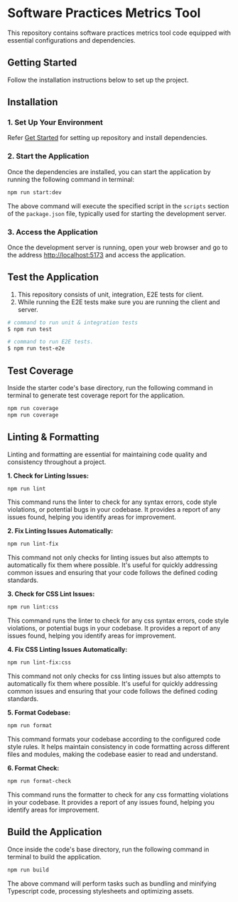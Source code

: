 # Software Practices Metrics Tool

This repository contains software practices metrics tool code equipped with
essential configurations and dependencies.

## Getting Started

Follow the installation instructions below to set up the project.

## Installation

### 1. Set Up Your Environment

Refer [Get Started](../README.md#getting-started) for setting up repository and
install dependencies.

### 2. Start the Application

Once the dependencies are installed, you can start the application by running
   the following command in terminal:

```bash
npm run start:dev
```

The above command will execute the specified script in the `scripts` section of
the `package.json` file, typically used for starting the development server.

### 3. Access the Application

Once the development server is running, open your web browser and go to the
   address [http://localhost:5173](http://localhost:5173) and access the
   application.

## Test the Application

1. This repository consists of unit, integration, E2E tests for client.
2. While running the E2E tests make sure you are running the client and server.

```bash
# command to run unit & integration tests
$ npm run test

# command to run E2E tests.
$ npm run test-e2e
```

## Test Coverage

Inside the starter code's base directory, run the following command in
   terminal to generate test coverage report for the application.

```bash
npm run coverage
npm run coverage
```

## Linting & Formatting

Linting and formatting are essential for maintaining code quality and
consistency throughout a project.

**1. Check for Linting Issues:**

```bash
npm run lint
```

This command runs the linter to check for any syntax errors, code style
violations, or potential bugs in your codebase. It provides a report of any
issues found, helping you identify areas for improvement.

**2. Fix Linting Issues Automatically:**

```bash
npm run lint-fix
```

This command not only checks for linting issues but also attempts to
automatically fix them where possible. It's useful for quickly addressing common
issues and ensuring that your code follows the defined coding standards.

**3. Check for CSS Lint Issues:**

```bash
npm run lint:css
```

This command runs the linter to check for any css syntax errors, code style
violations, or potential bugs in your codebase. It provides a report of any
issues found, helping you identify areas for improvement.

**4. Fix CSS Linting Issues Automatically:**

```bash
npm run lint-fix:css
```

This command not only checks for css linting issues but also attempts to
automatically fix them where possible. It's useful for quickly addressing common
issues and ensuring that your code follows the defined coding standards.

**5. Format Codebase:**

```bash
npm run format
```

This command formats your codebase according to the configured code style rules.
It helps maintain consistency in code formatting across different files and
modules, making the codebase easier to read and understand.

**6. Format Check:**

```bash
npm run format-check
```

This command runs the formatter to check for any css formatting violations in
your codebase. It provides a report of any issues found, helping you identify
areas for improvement.

## Build the Application

Once inside the code's base directory, run the following command in terminal
   to build the application.

```bash
npm run build
```

The above command will perform tasks such as bundling and minifying Typescript
code, processing stylesheets and optimizing assets.
